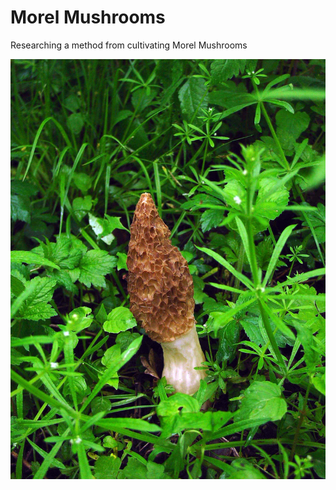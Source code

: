 # Morel Mushrooms
Researching a method from cultivating Morel Mushrooms

![Wild Morel](img/Wild_morel_sponge_mushroom_morchella_esculenta_vaporarius.jpg)